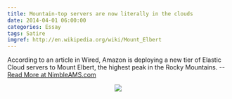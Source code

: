 ```yaml
---
title: Mountain-top servers are now literally in the clouds
date: 2014-04-01 06:00:00
categories: Essay
tags: Satire
imgref: http://en.wikipedia.org/wiki/Mount_Elbert
---
```

According to an article in Wired, Amazon is deploying a new tier of Elastic Cloud servers to Mount Elbert, the highest peak in the Rocky Mountains. -- [Read More at NimbleAMS.com](http://www.nimbleams.com/blog/2014/4/1/mountain-top-servers-are-now-literally-in-the-clouds/)
<div align="center"><img style="max-width: 30%; max-height: 30%;" src="https://upload.wikimedia.org/wikipedia/commons/1/1e/Mt._Elbert.jpg"/></div>
